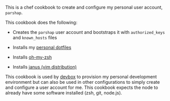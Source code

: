 This is a chef cookbook to create and configure my personal user
account, `parshap`.

This cookbook does the following:

 * Creates the `parshap` user account and bootstraps it with
   `authorized_keys` and `known_hosts` files

 * Installs my [personal dotfiles](https://github.com/dotfiles)

 * Installs [oh-my-zsh](https://github.com/robbyrussell/oh-my-zsh)

 * Installs [janus (vim distribution)](https://github.com/carlhuda/janus)

This cookbook is used by [devbox](https://github.com/parshap/devbox) to
provision my personal development environment but can also be used in
other configurations to simply create and configure a user account for
me. This cookbook expects the node to already have some software
installed (zsh, git, node.js).
